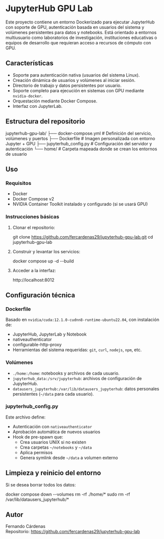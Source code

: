 # JupyterHub GPU Lab

Este proyecto contiene un entorno Dockerizado para ejecutar JupyterHub con soporte de GPU, autenticación basada en usuarios del sistema y volúmenes persistentes para datos y notebooks. Está orientado a entornos multiusuario como laboratorios de investigación, instituciones educativas o equipos de desarrollo que requieran acceso a recursos de cómputo con GPU.

## Características

- Soporte para autenticación nativa (usuarios del sistema Linux).
- Creación dinámica de usuarios y volúmenes al iniciar sesión.
- Directorio de trabajo y datos persistentes por usuario.
- Soporte completo para ejecución en sistemas con GPU mediante `nvidia-docker`.
- Orquestación mediante Docker Compose.
- Interfaz con JupyterLab.

## Estructura del repositorio

jupyterhub-gpu-lab/
├── docker-compose.yml        # Definición del servicio, volúmenes y puertos
├── Dockerfile                # Imagen personalizada con entorno Jupyter + GPU
├── jupyterhub_config.py      # Configuración del servidor y autenticación
└── home/                     # Carpeta mapeada donde se crean los entornos de usuario

## Uso

### Requisitos

- Docker
- Docker Compose v2
- NVIDIA Container Toolkit instalado y configurado (si se usará GPU)

### Instrucciones básicas

1. Clonar el repositorio:

   git clone https://github.com/fercardenas29/jupyterhub-gpu-lab.git
   cd jupyterhub-gpu-lab

2. Construir y levantar los servicios:

   docker compose up -d --build

3. Acceder a la interfaz:

   http://localhost:8012

## Configuración técnica

### Dockerfile

Basado en `nvidia/cuda:12.1.0-cudnn8-runtime-ubuntu22.04`, con instalación de:

- JupyterHub, JupyterLab y Notebook
- nativeauthenticator
- configurable-http-proxy
- Herramientas del sistema requeridas: `git`, `curl`, `nodejs`, `npm`, etc.

### Volúmenes

- `./home:/home`: notebooks y archivos de cada usuario.
- `jupyterhub_data:/srv/jupyterhub`: archivos de configuración de JupyterHub.
- `datausers_jupyterhub:/var/lib/datausers_jupyterhub`: datos personales persistentes (`~/data` para cada usuario).

### jupyterhub_config.py

Este archivo define:

- Autenticación con `nativeauthenticator`
- Aprobación automática de nuevos usuarios
- Hook de pre-spawn que:
  - Crea usuarios UNIX si no existen
  - Crea carpetas `~/notebooks` y `~/data`
  - Aplica permisos
  - Genera symlink desde `~/data` a volumen externo

## Limpieza y reinicio del entorno

Si se desea borrar todos los datos:

   docker compose down --volumes
   rm -rf ./home/*
   sudo rm -rf /var/lib/datausers_jupyterhub/*

## Autor

Fernando Cárdenas  
Repositorio: https://github.com/fercardenas29/jupyterhub-gpu-lab
